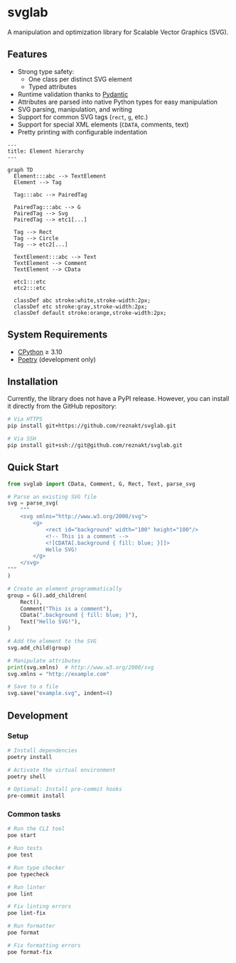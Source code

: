 # svglab

A manipulation and optimization library for Scalable Vector Graphics (SVG).

## Features

- Strong type safety:
  - One class per distinct SVG element
  - Typed attributes
- Runtime validation thanks to [Pydantic](https://pypi.org/project/pydantic/)
- Attributes are parsed into native Python types for easy manipulation
- SVG parsing, manipulation, and writing
- Support for common SVG tags (`rect`, `g`, etc.)
- Support for special XML elements (`CDATA`, comments, text)
- Pretty printing with configurable indentation

```mermaid
---
title: Element hierarchy
---

graph TD
  Element:::abc --> TextElement
  Element --> Tag

  Tag:::abc --> PairedTag

  PairedTag:::abc --> G
  PairedTag --> Svg
  PairedTag --> etc1[...]

  Tag --> Rect
  Tag --> Circle
  Tag --> etc2[...]

  TextElement:::abc --> Text
  TextElement --> Comment
  TextElement --> CData

  etc1:::etc
  etc2:::etc

  classDef abc stroke:white,stroke-width:2px;
  classDef etc stroke:gray,stroke-width:2px;
  classDef default stroke:orange,stroke-width:2px;
```

## System Requirements

- [CPython](https://www.python.org/) $\geq$ 3.10
- [Poetry](https://python-poetry.org/) (development only)

## Installation

Currently, the library does not have a PyPI release. However, you can install it directly from the GitHub repository:

```sh
# Via HTTPS
pip install git+https://github.com/reznakt/svglab.git

# Via SSH
pip install git+ssh://git@github.com/reznakt/svglab.git
```

## Quick Start

```python
from svglab import CData, Comment, G, Rect, Text, parse_svg

# Parse an existing SVG file
svg = parse_svg(
    """
    <svg xmlns="http://www.w3.org/2000/svg">
        <g>
            <rect id="background" width="100" height="100"/>
            <!-- This is a comment -->
            <![CDATA[.background { fill: blue; }]]>
            Hello SVG!
        </g>
    </svg>
"""
)

# Create an element programmatically
group = G().add_children(
    Rect(),
    Comment("This is a comment"),
    CData(".background { fill: blue; }"),
    Text("Hello SVG!"),
)

# Add the element to the SVG
svg.add_child(group)

# Manipulate attributes
print(svg.xmlns)  # http://www.w3.org/2000/svg
svg.xmlns = "http://example.com"

# Save to a file
svg.save("example.svg", indent=4)
```

## Development

### Setup

```sh
# Install dependencies
poetry install

# Activate the virtual environment
poetry shell

# Optional: Install pre-commit hooks
pre-commit install
```

### Common tasks

```sh
# Run the CLI tool
poe start

# Run tests
poe test

# Run type checker
poe typecheck

# Run linter
poe lint

# Fix linting errors
poe lint-fix

# Run formatter
poe format

# Fix formatting errors
poe format-fix
```
